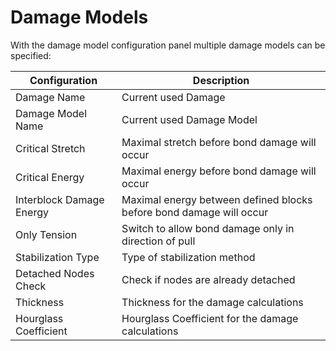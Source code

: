 <!--
SPDX-FileCopyrightText: 2023 PeriHub <https://gitlab.com/dlr-perihub/PeriHub>

SPDX-License-Identifier: Apache-2.0
-->

# Damage Models

With the damage model configuration panel multiple damage models can be specified:

Configuration | Description
--- | ---
Damage Name | Current used Damage
Damage Model Name | Current used Damage Model
Critical Stretch | Maximal stretch before bond damage will occur
Critical Energy | Maximal energy before bond damage will occur
Interblock Damage Energy | Maximal energy between defined blocks before bond damage will occur
Only Tension | Switch to allow bond damage only in direction of pull
Stabilization Type | Type of stabilization method
Detached Nodes Check | Check if nodes are already detached
Thickness | Thickness for the damage calculations
Hourglass Coefficient | Hourglass Coefficient for the damage calculations
